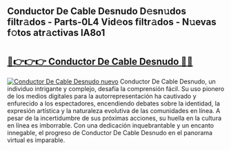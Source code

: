 ## Conductor De Cable Desnudo D𝚎sn𝚞dos filtr𝚊dos - Parts-0L4 Vid𝚎os filtr𝚊dos - N𝚞evas f𝚘tos atr𝚊ctivas lA8o1

# <h2><a href="http://mb8j8kw.tromn.icu/?c=Conductor+De+Cable+Desnudo">🔗👉👉👉 Conductor De Cable Desnudo 🔗🔗</a></h2>

[![Conductor De Cable Desnudo nuevo](https://i.imgur.com/pEAQMta.gif)](http://mb8j8kw.tromn.icu/?c=Conductor+De+Cable+Desnudo)
Conductor De Cable Desnudo, un individuo intrigante y complejo, desafía la comprensión fácil. Su uso pionero de los medios digitales para la autorrepresentación ha cautivado y enfurecido a los espectadores, encendiendo debates sobre la identidad, la expresión artística y la naturaleza evolutiva de las comunidades en línea. A pesar de la incertidumbre de sus próximas acciones, su huella en la cultura en línea es imborrable. Con una dedicación inquebrantable y un encanto innegable, el progreso de Conductor De Cable Desnudo en el panorama virtual es imparable.
